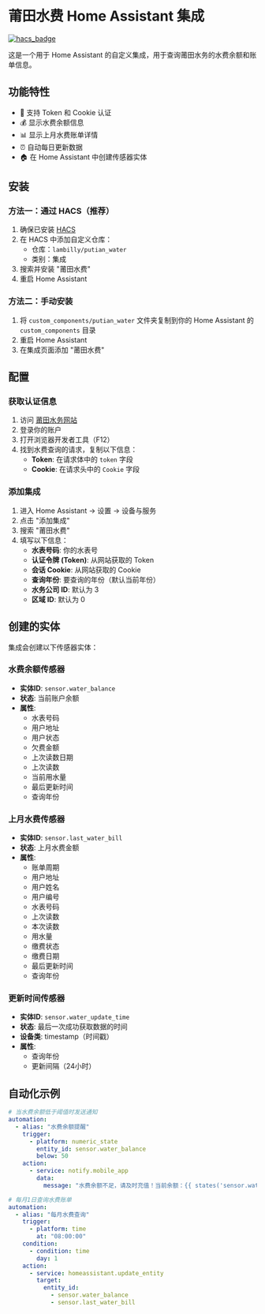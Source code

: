 # 莆田水费 Home Assistant 集成

[![hacs_badge](https://img.shields.io/badge/HACS-Custom-orange.svg)](https://github.com/hacs/integration)

这是一个用于 Home Assistant 的自定义集成，用于查询莆田水务的水费余额和账单信息。

## 功能特性

- 🔐 支持 Token 和 Cookie 认证
- 💰 显示水费余额信息
- 📊 显示上月水费账单详情
- ⏰ 自动每日更新数据
- 🏠 在 Home Assistant 中创建传感器实体

## 安装

### 方法一：通过 HACS（推荐）

1. 确保已安装 [HACS](https://hacs.xyz/)
2. 在 HACS 中添加自定义仓库：
   - 仓库：`lambilly/putian_water`
   - 类别：集成
3. 搜索并安装 "莆田水费"
4. 重启 Home Assistant

### 方法二：手动安装

1. 将 `custom_components/putian_water` 文件夹复制到你的 Home Assistant 的 `custom_components` 目录
2. 重启 Home Assistant
3. 在集成页面添加 "莆田水费"

## 配置

### 获取认证信息

1. 访问 [莆田水务网站](https://wt.ptswater.cn/)
2. 登录你的账户
3. 打开浏览器开发者工具（F12）
4. 找到水费查询的请求，复制以下信息：
   - **Token**: 在请求体中的 `token` 字段
   - **Cookie**: 在请求头中的 `Cookie` 字段

### 添加集成

1. 进入 Home Assistant → 设置 → 设备与服务
2. 点击 "添加集成"
3. 搜索 "莆田水费"
4. 填写以下信息：
   - **水表号码**: 你的水表号
   - **认证令牌 (Token)**: 从网站获取的 Token
   - **会话 Cookie**: 从网站获取的 Cookie
   - **查询年份**: 要查询的年份（默认当前年份）
   - **水务公司 ID**: 默认为 3
   - **区域 ID**: 默认为 0

## 创建的实体

集成会创建以下传感器实体：

### 水费余额传感器
- **实体ID**: `sensor.water_balance`
- **状态**: 当前账户余额
- **属性**:
  - 水表号码
  - 用户地址
  - 用户状态
  - 欠费金额
  - 上次读数日期
  - 上次读数
  - 当前用水量
  - 最后更新时间
  - 查询年份

### 上月水费传感器
- **实体ID**: `sensor.last_water_bill`
- **状态**: 上月水费金额
- **属性**:
  - 账单周期
  - 用户地址
  - 用户姓名
  - 用户编号
  - 水表号码
  - 上次读数
  - 本次读数
  - 用水量
  - 缴费状态
  - 缴费日期
  - 最后更新时间
  - 查询年份

### 更新时间传感器
- **实体ID**: `sensor.water_update_time`
- **状态**: 最后一次成功获取数据的时间
- **设备类**: timestamp（时间戳）
- **属性**:
  - 查询年份
  - 更新间隔（24小时）
  
## 自动化示例

```yaml
# 当水费余额低于阈值时发送通知
automation:
  - alias: "水费余额提醒"
    trigger:
      - platform: numeric_state
        entity_id: sensor.water_balance
        below: 50
    action:
      - service: notify.mobile_app
        data:
          message: "水费余额不足，请及时充值！当前余额：{{ states('sensor.water_balance') }}元"

# 每月1日查询水费账单
automation:
  - alias: "每月水费查询"
    trigger:
      - platform: time
        at: "08:00:00"
    condition:
      - condition: time
        day: 1
    action:
      - service: homeassistant.update_entity
        target:
          entity_id:
            - sensor.water_balance
            - sensor.last_water_bill
